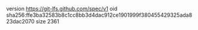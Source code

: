 version https://git-lfs.github.com/spec/v1
oid sha256:ffe3ba32583b8c1cc8bb3d4dac912ce1901999f380455429325ada823dac2070
size 2361
